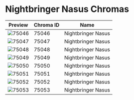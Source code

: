 # Nightbringer Nasus Chromas

| Preview | Chroma ID | Name |
|---------|-----------|------|
| ![75046](https://raw.communitydragon.org/latest/plugins/rcp-be-lol-game-data/global/default/v1/champion-chroma-images/75/75046.png) | 75046 | Nightbringer Nasus |
| ![75047](https://raw.communitydragon.org/latest/plugins/rcp-be-lol-game-data/global/default/v1/champion-chroma-images/75/75047.png) | 75047 | Nightbringer Nasus |
| ![75048](https://raw.communitydragon.org/latest/plugins/rcp-be-lol-game-data/global/default/v1/champion-chroma-images/75/75048.png) | 75048 | Nightbringer Nasus |
| ![75049](https://raw.communitydragon.org/latest/plugins/rcp-be-lol-game-data/global/default/v1/champion-chroma-images/75/75049.png) | 75049 | Nightbringer Nasus |
| ![75050](https://raw.communitydragon.org/latest/plugins/rcp-be-lol-game-data/global/default/v1/champion-chroma-images/75/75050.png) | 75050 | Nightbringer Nasus |
| ![75051](https://raw.communitydragon.org/latest/plugins/rcp-be-lol-game-data/global/default/v1/champion-chroma-images/75/75051.png) | 75051 | Nightbringer Nasus |
| ![75052](https://raw.communitydragon.org/latest/plugins/rcp-be-lol-game-data/global/default/v1/champion-chroma-images/75/75052.png) | 75052 | Nightbringer Nasus |
| ![75053](https://raw.communitydragon.org/latest/plugins/rcp-be-lol-game-data/global/default/v1/champion-chroma-images/75/75053.png) | 75053 | Nightbringer Nasus |